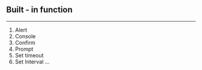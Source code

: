 ## Built - in function

---

1. Alert
2. Console
3. Confirm
4. Prompt
5. Set timeout
6. Set Interval
   ...
